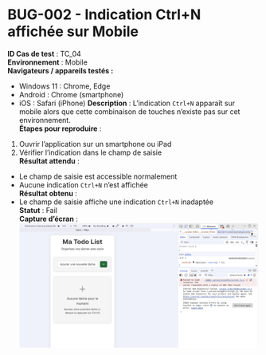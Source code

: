 #  BUG-002 - Indication Ctrl+N affichée sur Mobile
**ID Cas de test** : TC_04  
**Environnement** : Mobile  
**Navigateurs / appareils testés :**  
- Windows 11 : Chrome, Edge  
- Android : Chrome (smartphone)  
- iOS : Safari (iPhone)
**Description** : L’indication `Ctrl+N` apparaît sur mobile alors que cette combinaison de touches n’existe pas sur cet environnement.  
**Étapes pour reproduire** :  
1. Ouvrir l’application sur un smartphone ou iPad  
2. Vérifier l’indication dans le champ de saisie  
**Résultat attendu** :  
- Le champ de saisie est accessible normalement  
- Aucune indication `Ctrl+N` n’est affichée  
**Résultat obtenu** :  
- Le champ de saisie affiche une indication `Ctrl+N` inadaptée  
**Statut** : Fail  
**Capture d’écran** : ![BUG-001 Capture](./captures/bug-001.png)